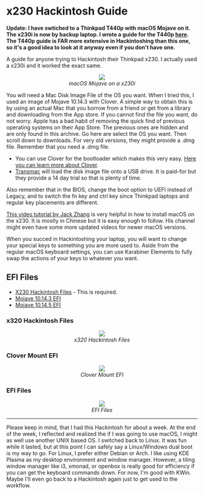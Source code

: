 # x230 Hackintosh Guide

**Update: I have swtiched to a Thinkpad T440p with macOS Mojave on it. The x230i is now by backup laptop. I wrote a guide for the T440p [here](https://github.com/NawalJAhmed/T440p-Hackintosh). The T440p guide is FAR more extensive in Hackintoshing than this one, so it's a good idea to look at it anyway even if you don't have one.**

A guide for anyone trying to Hackintosh their Thinkpad x230. I actually used a x230i and it worked the exact same.

<p align="center">
  <img src="https://user-images.githubusercontent.com/11577850/64479428-0c603d00-d185-11e9-8c3e-6c30f41f5ffe.png">
  <br>
  <em> macOS Mojave on a x230i </em>
</p>

You will need a Mac Disk Image File of the OS you want. When I tried this, I used an image of Mojave 10.14.3 with Clover. A simple way to obtain this is by using an actual Mac that you borrow from a friend or get from a library and downloading from the App store. If you cannot find the file you want, do not worry. Apple has a bad habit of removing the quick find of previous operating systems on their App Store. The previous ones are hidden and are only found in this archive. Go here are select the OS you want. Then scroll down to downloads. For very old versions, they might provide a .dmg file. Remember that you need a .dmg file.

- You can use Clover for the bootloader which makes this very easy. [Here you can learn more about Clover](https://wiki.archlinux.org/index.php/Clover).
- [Transmac](https://www.acutesystems.com/scrtm.htm) will load the disk image file onto a USB drive. It is paid-for but they provide a 14 day trial so that is plenty of time.

Also remember that in the BIOS, change the boot option to UEFI instead of Legacy, and to switch the fn key and ctrl key since Thinkpad laptops and regular key placements are different.

[This video tutorial by Jack Zhang](https://www.youtube.com/watch?v=ajdAlnwZhkk) is very helpful in how to install macOS on the x230. It is mostly in Chinese but it is easy enough to follow. His channel might even have some more updated videos for newer macOS versions.

When you succed in Hackintoshing your laptop, you will want to change your special keys to something you are more used to. Aside from the regular macOS keyboard settings, you can use Karabiner Elements to fully swap the actions of your keys to whatever you want.

## EFI Files

- [X230 Hackintosh Files](http://www.mediafire.com/file/59zlwzmy2u1ag8r/X230_Mojave_Hackintosh_Files.7z/file) - This is required.
- [Mojave 10.14.3 EFI](http://www.mediafire.com/file/m6zx6wzjsu62ydj/X230_Mojave_10.14.3_EFI.7z/file)
- [Mojave 10.14.5 EFI](http://www.mediafire.com/file/ycg3f3sit02hrvy/X230_Mojave_10.14.5_EFI.7z/file)

### x320 Hackintosh Files

<p align="center">
  <img src="https://user-images.githubusercontent.com/11577850/64479495-fd2dbf00-d185-11e9-9354-cdb15159746f.png">
  <br>
  <em> x320 Hackintosh Files </em>
</p>

### Clover Mount EFI

<p align="center">
  <img src="https://user-images.githubusercontent.com/11577850/64479497-0323a000-d186-11e9-9101-d5eec79dad98.png">
  <br>
  <em> Clover Mount EFI </em>
</p>

### EFI Files

<p align="center">
  <img src="https://user-images.githubusercontent.com/11577850/64479500-07e85400-d186-11e9-8c86-b73890e93680.png">
  <br>
  <em> EFI Files </em>
</p>

---

Please keep in mind, that I had this Hackintosh for about a week. At the end of the week, I reflected and realized the if I was going to use macOS, I might as well use another UNIX based OS. I switched back to Linux. It was fun while it lasted, but at this point I can safely say a Linux/Windows dual boot is my way to go. For Linux, I prefer either Debian or Arch. I like using KDE Plasma as my desktop environment and window manager. However, a tiling window manager like i3, xmonad, or openbox is really good for efficiency if you can get the keyboard commands down. For now, I'm good with KWin. Maybe I'll even go back to a Hackintosh again just to get used to the workflow.
